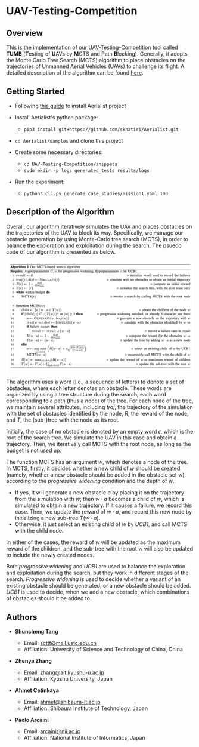 # UAV-Testing-Competition
## Overview
This is the implementation of our [UAV-Testing-Competition](https://github.com/skhatiri/UAV-Testing-Competition) tool called **TUMB** (**T**esting of **U**AVs by **M**CTS and Path **B**locking). Generally, it adopts the Monte Carlo Tree Search (MCTS) algorithm to place obstacles on the trajectories of Unmanned Aerial Vehicles (UAVs) to challenge its flight. A detailed description of the algorithm can be found [here](#description-of-the-algorithm).

## Getting Started

* Following [this guide](https://github.com/skhatiri/Aerialist#using-hosts-cli) to install Aerialist project

* Install Aerialist's python package:
     * `pip3 install git+https://github.com/skhatiri/Aerialist.git`
       
* `cd Aerialist/samples` and clone this project

* Create some necessary directories:
     * `cd UAV-Testing-Competition/snippets`
     * `sudo mkdir -p logs generated_tests results/logs`
 
* Run the experiment:
     * `python3 cli.py generate case_studies/mission1.yaml 100`

## Description of the Algorithm

Overall, our algorithm iteratively simulates the UAV and places obstacles on the trajectories of the UAV to block its way. Specifically, we manage our obstacle generation by using Monte-Carlo tree search (MCTS), in order to balance the exploration and exploitation during the search. The psuedo code of our algorithm is presented as below.

<img src="/docs/algorithm.png" alt="our MCTS-based search algorithm" width="600"/>

The algorithm uses a word (i.e., a sequence of letters) to denote a set of obstacles, where each letter denotes an obstacle. These words are organized by using a tree structure during the search, each word corresponding to a path (thus a node) of the tree. For each node of the tree, we maintain several attributes, including $traj$, the trajectory of the simulation with the set of obstacles identified by the node, $R$, the reward of the node, and $T$, the (sub-)tree with the node as its root. 

Initially, the case of no obstacle is denoted by an empty word $\epsilon$, which is the root of the search tree. We simulate the UAV in this case and obtain a trajectory. Then, we iteratively call MCTS with the root node, as long as the budget is not used up. 

The function MCTS has an argument $w$, which denotes a node of the tree. In MCTS, firstly, it decides whether a new child of $w$ should be created (namely, whether a new obstacle should be added in the obstacle set $w$), according to the *progressive widening* condition and the depth of $w$. 
* If yes, it will generate a new obstacle $a$ by placing it on the trajectory from the simulation with $w$; then $w\cdot a$ becomes a child of $w$, which is simulated to obtain a new trajectory. If it causes a failure, we record this case. Then, we update the reward of $w\cdot a$, and record this new node by initializing a new sub-tree $T(w\cdot a)$.
* Otherwise, it just select an existing child of $w$ by *UCB1*, and call MCTS with the child node.

In either of the cases, the reward of $w$ will be updated as the maximum reward of the children, and the sub-tree with the root $w$ will also be updated to include the newly created nodes.

Both *progressive widening* and *UCB1* are used to balance the exploration and exploitation during the search, but they work in different stages of the search. *Progressive widening* is used to decide whether a variant of an existing obstacle should be generated, or a new obstacle should be added. *UCB1* is used to decide, when we add a new obstacle, which combinations of obstacles should it be added to. 



## Authors

* **Shuncheng Tang**
     * Email: scttt@mail.ustc.edu.cn
     * Affiliation: University of Science and Technology of China, China

* **Zhenya Zhang**
     * Email: zhang@ait.kyushu-u.ac.jp
     * Affiliation: Kyushu University, Japan

* **Ahmet Cetinkaya**
     * Email: ahmet@shibaura-it.ac.jp
     * Affiliation: Shibaura Institute of Technology, Japan
 
* **Paolo Arcaini**
     * Email: arcaini@nii.ac.jp
     * Affiliation: National Institute of Informatics, Japan

